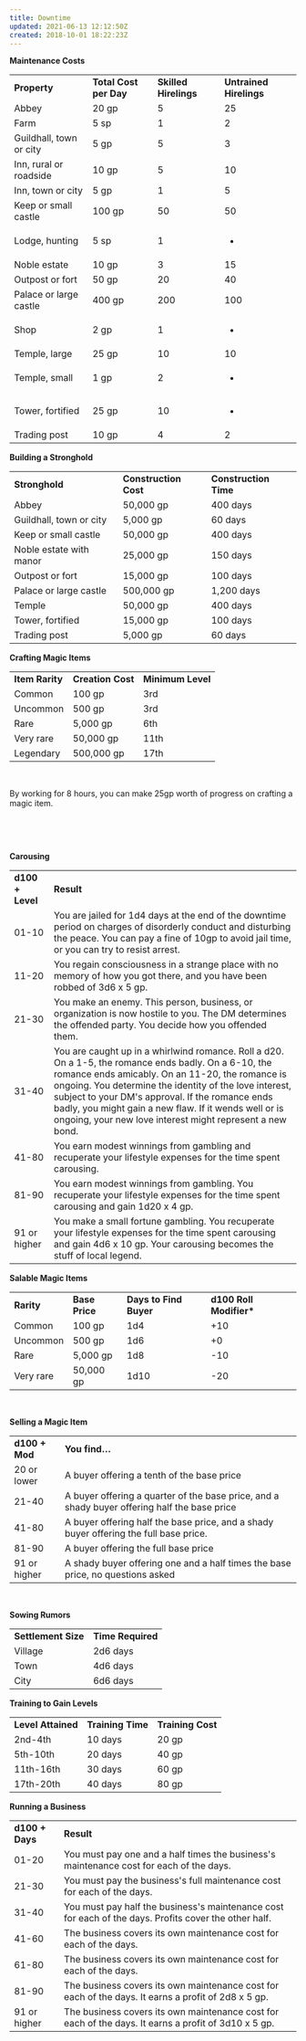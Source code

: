 ```yaml
---
title: Downtime
updated: 2021-06-13 12:12:50Z
created: 2018-10-01 18:22:23Z
---
```


**Maintenance Costs**

<table><tbody><tr class="odd"><td><strong>Property</strong></td><td><strong>Total Cost per Day</strong></td><td><strong>Skilled Hirelings</strong></td><td><strong>Untrained Hirelings</strong></td></tr><tr class="even"><td>Abbey</td><td>20 gp</td><td>5</td><td>25</td></tr><tr class="odd"><td>Farm</td><td>5 sp</td><td>1</td><td>2</td></tr><tr class="even"><td>Guildhall, town or city</td><td>5 gp</td><td>5</td><td>3</td></tr><tr class="odd"><td>Inn, rural or roadside</td><td>10 gp</td><td>5</td><td>10</td></tr><tr class="even"><td>Inn, town or city</td><td>5 gp</td><td>1</td><td>5</td></tr><tr class="odd"><td>Keep or small castle</td><td>100 gp</td><td>50</td><td>50</td></tr><tr class="even"><td>Lodge, hunting</td><td>5 sp</td><td>1</td><td><ul><li><p> </p></li></ul></td></tr><tr class="odd"><td>Noble estate</td><td>10 gp</td><td>3</td><td>15</td></tr><tr class="even"><td>Outpost or fort</td><td>50 gp</td><td>20</td><td>40</td></tr><tr class="odd"><td>Palace or large castle</td><td>400 gp</td><td>200</td><td>100</td></tr><tr class="even"><td>Shop</td><td>2 gp</td><td>1</td><td><ul><li><p> </p></li></ul></td></tr><tr class="odd"><td>Temple, large</td><td>25 gp</td><td>10</td><td>10</td></tr><tr class="even"><td>Temple, small</td><td>1 gp</td><td>2</td><td><ul><li><p> </p></li></ul></td></tr><tr class="odd"><td>Tower, fortified</td><td>25 gp</td><td>10</td><td><ul><li><p> </p></li></ul></td></tr><tr class="even"><td>Trading post</td><td>10 gp</td><td>4</td><td>2</td></tr></tbody></table>

**Building a Stronghold**

|                         |                       |                       |
|-------------------------|-----------------------|-----------------------|
| **Stronghold**          | **Construction Cost** | **Construction Time** |
| Abbey                   | 50,000 gp             | 400 days              |
| Guildhall, town or city | 5,000 gp              | 60 days               |
| Keep or small castle    | 50,000 gp             | 400 days              |
| Noble estate with manor | 25,000 gp             | 150 days              |
| Outpost or fort         | 15,000 gp             | 100 days              |
| Palace or large castle  | 500,000 gp            | 1,200 days            |
| Temple                  | 50,000 gp             | 400 days              |
| Tower, fortified        | 15,000 gp             | 100 days              |
| Trading post            | 5,000 gp              | 60 days               |

**Crafting Magic Items**

|                 |                   |                   |
|-----------------|-------------------|-------------------|
| **Item Rarity** | **Creation Cost** | **Minimum Level** |
| Common          | 100 gp            | 3rd               |
| Uncommon        | 500 gp            | 3rd               |
| Rare            | 5,000 gp          | 6th               |
| Very rare       | 50,000 gp         | 11th              |
| Legendary       | 500,000 gp        | 17th              |

 

By working for 8 hours, you can make 25gp worth of progress on crafting a magic item.

 

 

**Carousing**

|                  |                                                                                                                                                                                                                                                                                                                                                                                             |
|------------------|---------------------------------------------------------------------------------------------------------------------------------------------------------------------------------------------------------------------------------------------------------------------------------------------------------------------------------------------------------------------------------------------|
| **d100 + Level** | **Result**                                                                                                                                                                                                                                                                                                                                                                                  |
| 01-10            | You are jailed for 1d4 days at the end of the downtime period on charges of disorderly conduct and disturbing the peace. You can pay a fine of 10gp to avoid jail time, or you can try to resist arrest.                                                                                                                                                                                    |
| 11-20            | You regain consciousness in a strange place with no memory of how you got there, and you have been robbed of 3d6 x 5 gp.                                                                                                                                                                                                                                                                    |
| 21-30            | You make an enemy. This person, business, or organization is now hostile to you. The DM determines the offended party. You decide how you offended them.                                                                                                                                                                                                                                    |
| 31-40            | You are caught up in a whirlwind romance. Roll a d20. On a 1-5, the romance ends badly. On a 6-10, the romance ends amicably. On an 11-20, the romance is ongoing. You determine the identity of the love interest, subject to your DM's approval. If the romance ends badly, you might gain a new flaw. If it wends well or is ongoing, your new love interest might represent a new bond. |
| 41-80            | You earn modest winnings from gambling and recuperate your lifestyle expenses for the time spent carousing.                                                                                                                                                                                                                                                                                 |
| 81-90            | You earn modest winnings from gambling. You recuperate your lifestyle expenses for the time spent carousing and gain 1d20 x 4 gp.                                                                                                                                                                                                                                                           |
| 91 or higher     | You make a small fortune gambling. You recuperate your lifestyle expenses for the time spent carousing and gain 4d6 x 10 gp. Your carousing becomes the stuff of local legend.                                                                                                                                                                                                              |

**Salable Magic Items**

|            |                |                        |                          |
|------------|----------------|------------------------|--------------------------|
| **Rarity** | **Base Price** | **Days to Find Buyer** | **d100 Roll Modifier\*** |
| Common     | 100 gp         | 1d4                    | +10                      |
| Uncommon   | 500 gp         | 1d6                    | +0                       |
| Rare       | 5,000 gp       | 1d8                    | -10                      |
| Very rare  | 50,000 gp      | 1d10                   | -20                      |

 

**Selling a Magic Item**

|                |                                                                                              |
|----------------|----------------------------------------------------------------------------------------------|
| **d100 + Mod** | **You find…**                                                                                |
| 20 or lower    | A buyer offering a tenth of the base price                                                   |
| 21-40          | A buyer offering a quarter of the base price, and a shady buyer offering half the base price |
| 41-80          | A buyer offering half the base price, and a shady buyer offering the full base price.        |
| 81-90          | A buyer offering the full base price                                                         |
| 91 or higher   | A shady buyer offering one and a half times the base price, no questions asked               |

 

**Sowing Rumors**

|                     |                   |
|---------------------|-------------------|
| **Settlement Size** | **Time Required** |
| Village             | 2d6 days          |
| Town                | 4d6 days          |
| City                | 6d6 days          |

**Training to Gain Levels**

|                    |                   |                   |
|--------------------|-------------------|-------------------|
| **Level Attained** | **Training Time** | **Training Cost** |
| 2nd-4th            | 10 days           | 20 gp             |
| 5th-10th           | 20 days           | 40 gp             |
| 11th-16th          | 30 days           | 60 gp             |
| 17th-20th          | 40 days           | 80 gp             |

**Running a Business**

|                 |                                                                                                       |
|-----------------|-------------------------------------------------------------------------------------------------------|
| **d100 + Days** | **Result**                                                                                            |
| 01-20           | You must pay one and a half times the business's maintenance cost for each of the days.               |
| 21-30           | You must pay the business's full maintenance cost for each of the days.                               |
| 31-40           | You must pay half the business's maintenance cost for each of the days. Profits cover the other half. |
| 41-60           | The business covers its own maintenance cost for each of the days.                                    |
| 61-80           | The business covers its own maintenance cost for each of the days.                                    |
| 81-90           | The business covers its own maintenance cost for each of the days. It earns a profit of 2d8 x 5 gp.   |
| 91 or higher    | The business covers its own maintenance cost for each of the days. It earns a profit of 3d10 x 5 gp.  |
